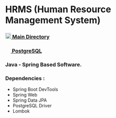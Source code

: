 # HRMS (Human Resource Management System)
### <a href="https://github.com/karcan/HRMS.Java/tree/master/src/main/java/com/hrms/karcan"> <img width=18 src="https://github.com/karcan/javaBootcamp/blob/master/images/java-32.png?raw=true"> Main Directory </a>
### <a href="https://github.com/karcan/HRMS.Java/tree/master/src/main/java/com/hrms/karcan"> <img width=17 src="https://github.com/karcan/javaBootcamp/blob/master/images/postgresql-32.png?raw=true"> PostgreSQL</a>

### Java - Spring Based Software.
### Dependencies : 
- Spring Boot DevTools
- Spring Web
- Spring Data JPA
- PostgreSQL Driver
- Lombok
